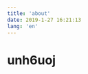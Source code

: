 ```yaml
---
title: 'about'
date: 2019-1-27 16:21:13
lang: 'en'
---
```


# unh6uoj

<div align="center">

</div>

